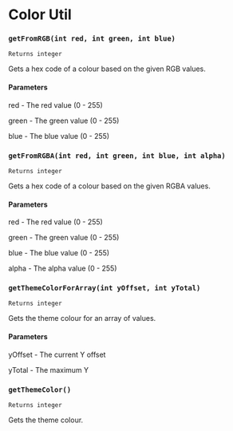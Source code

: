 # Color Util

### `getFromRGB(int red, int green, int blue)`

`Returns integer`

Gets a hex code of a colour based on the given RGB values.

#### Parameters

red - The red value (0 - 255)

green - The green value (0 - 255)

blue - The blue value (0 - 255)





### `getFromRGBA(int red, int green, int blue, int alpha)`

`Returns integer`

Gets a hex code of a colour based on the given RGBA values.

#### Parameters

red - The red value (0 - 255)

green - The green value (0 - 255)

blue - The blue value (0 - 255)

alpha - The alpha value (0 - 255)





### `getThemeColorForArray(int yOffset, int yTotal)`

`Returns integer`

Gets the theme colour for an array of values.

#### Parameters

yOffset - The current Y offset

yTotal - The maximum Y





### `getThemeColor()`

`Returns integer`

Gets the theme colour.

